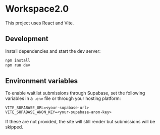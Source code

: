 # Workspace2.0

This project uses React and Vite.

## Development

Install dependencies and start the dev server:

```bash
npm install
npm run dev
```

## Environment variables

To enable waitlist submissions through Supabase, set the following variables in a `.env` file or through your hosting platform:

```
VITE_SUPABASE_URL=<your-supabase-url>
VITE_SUPABASE_ANON_KEY=<your-supabase-anon-key>
```

If these are not provided, the site will still render but submissions will be skipped.
